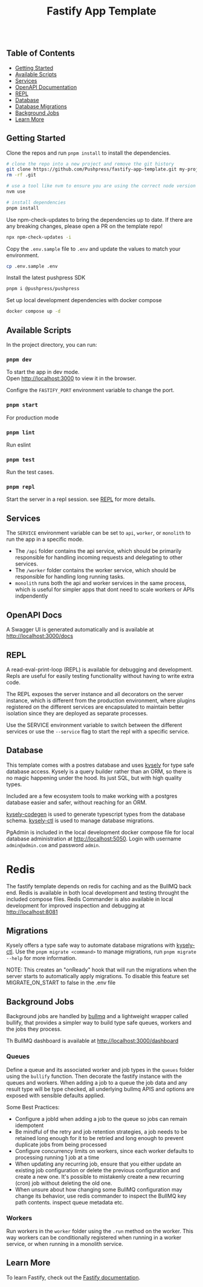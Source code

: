 <div align="center">
    <h1>Fastify App Template</h1>
</div>

<br /><br />

## Table of Contents

- [Getting Started](#getting-started)
- [Available Scripts](#available-scripts)
- [Services](#services)
- [OpenAPI Documentation](#openapi-docs)
- [REPL](#repl)
- [Database](#database)
- [Database Migrations](#database-migrations)
- [Background Jobs](#background-jobs)
- [Learn More](#learn-more)

## Getting Started

Clone the repos and run `pnpm install` to install the dependencies.

```bash
# clone the repo into a new project and remove the git history
git clone https://github.com/Pushpress/fastify-app-template.git my-project
rm -rf .git
```

```bash
# use a tool like nvm to ensure you are using the correct node version
nvm use
```

```bash
# install dependencies
pnpm install
```

Use npm-check-updates to bring the dependencies up to date. If there are any breaking changes, please open a PR on the template repo!

```bash
npx npm-check-updates -i
```

Copy the `.env.sample` file to `.env` and update the values to match your environment.

```bash
cp .env.sample .env
```

Install the latest pushpress SDK

```bash
pnpm i @pushpress/pushpress
```

Set up local development dependencies with docker compose

```bash
docker compose up -d
```

## Available Scripts

In the project directory, you can run:

### `pnpm dev`

To start the app in dev mode.\
Open [http://localhost:3000](http://localhost:3000) to view it in the browser.

Configre the `FASTIFY_PORT` environment variable to change the port.

### `pnpm start`

For production mode

### `pnpm lint`

Run eslint

### `pnpm test`

Run the test cases.

### `pnpm repl`

Start the server in a repl session. see [REPL](#repl) for more details.

## Services

The `SERVICE` environment variable can be set to `api`, `worker`, or `monolith` to run the app in a specific mode.

- The `/api` folder contains the api service, which should be primarily responsible for handling incoming requests and delegating to other services.
- The `/worker` folder contains the worker service, which should be responsible for handling long running tasks.
- `monolith` runs both the api and worker services in the same process, which is useful for simpler apps that dont need to scale workers or APIs indpendently

## OpenAPI Docs

A Swagger UI is generated automatically and is available at [http://localhost:3000/docs](http://localhost:3000/docs)

## REPL

A read-eval-print-loop (REPL) is available for debugging and development. Repls are useful for easily testing functionality without having to write extra code.

The REPL exposes the server instance and all decorators on the server instance, which is different from the production environment, where plugins registered on the different services are encapsulated to maintain better isolation since they are deployed as separate processes.

Use the SERVICE environment variable to switch between the different services or use the `--service` flag to start the repl with a specific service.

## Database

This template comes with a postres database and uses [kysely](https://kysely.dev/) for type safe database access. Kysely is a query builder rather than an ORM, so there is no magic happening under the hood. Its just SQL, but with high quality types.

Included are a few ecosystem tools to make working with a postgres database easier and safer, without reaching for an ORM.

[kysely-codegen](https://github.com/kysely-org/kysely-codegen) is used to generate typescript types from the database schema.
[kysely-ctl](https://github.com/kysely-org/kysely-ctl) is used to manage database migrations.

PgAdmin is included in the local development docker compose file for local database administration at <http://localhost:5050>. Login with username `admin@admin.com` and password `admin`.

# Redis

The fastify template depends on redis for caching and as the BullMQ back end. Redis is available in both local development and testing throught the included compose files. Redis Commander is also available in local development for improved
inspection and debugging at <http://localhost:8081>

## Migrations

Kysely offers a type safe way to automate database migrations with [kysely-ctl](https://github.com/kysely-org/kysely-ctl). Use the `pnpm migrate <command>` to manage migrations, run `pnpm migrate --help` for more information.

NOTE: This creates an "onReady" hook that will run the migrations when the server starts to automatically apply migrations. To disable this feature set MIGRATE_ON_START to false in the .env file

## Background Jobs

Background jobs are handled by [bullmq](https://github.com/taskforcesh/bullmq) and a lightweight wrapper called bullify, that provides a simpler way to build type safe queues, workers and the jobs they process.

Th BullMQ dashboard is available at [http://localhost:3000/dashboard](http://localhost:3000/dashboard)

### Queues

Define a queue and its associated worker and job types in the `queues` folder using the `bullify` function. Then decorate the fastify instance with the queues and workers. When adding a job to a queue the job data and any result type will be type checked, all underlying bullmq APIS and options are exposed with sensible defaults applied.

Some Best Practices:

- Configure a jobId when adding a job to the queue so jobs can remain idempotent
- Be mindful of the retry and job retention strategies, a job needs to be retained long enough for it to be retried and long enough to prevent duplicate jobs from being processed
- Configure concurrency limits on workers, since each worker defaults to processing running 1 job at a time
- When updating any recurring job, ensure that you either update an existing job configuration or delete the previous configuration and create a new one. It's possible to mistakenly create a new recurring (cron) job without
  deleting the old one.
- When unsure about how changing some BullMQ configuration may change its behavior, use redis commander to inspect the BullMQ key path contents. inspect queue metadata etc.

### Workers

Run workers in the `worker` folder using the `.run` method on the worker. This way workers can be conditionally registered when running in a worker service, or when running in a monolith service.

## Learn More

To learn Fastify, check out the [Fastify documentation](https://fastify.dev/docs/latest/).
